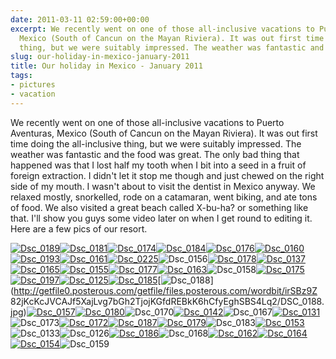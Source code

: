 ```yaml
---
date: 2011-03-11 02:59:00+00:00
excerpt: We recently went on one of those all-inclusive vacations to Puerto Aventuras,
  Mexico (South of Cancun on the Mayan Riviera). It was out first time doing the all-inclusive
  thing, but we were suitably impressed. The weather was fantastic and the foo...
slug: our-holiday-in-mexico-january-2011
title: Our holiday in Mexico - January 2011
tags:
- pictures
- vacation
---
```


We recently went on one of those all-inclusive vacations to Puerto Aventuras, Mexico (South of Cancun on the Mayan Riviera). It was out first time doing the all-inclusive thing, but we were suitably impressed. The weather was fantastic and the food was great. The only bad thing that happened was that I lost half my tooth when I bit into a seed in a fruit of foreign extraction. I didn't let it stop me though and just chewed on the right side of my mouth. I wasn't about to visit the dentist in Mexico anyway. We relaxed mostly, snorkelled, rode on a catamaran, went biking, and ate tons of food. We also visited a great beach called X-bu-ha? or something like that. I'll show you guys some video later on when I get round to editing it. Here are a few pics of our resort.

[![Dsc_0189](http://wordbitarchives.files.wordpress.com/2013/02/dsc_0189.jpg?w=300)](http://wordbitarchives.files.wordpress.com/2013/02/dsc_0189.jpg)[![Dsc_0181](http://wordbitarchives.files.wordpress.com/2013/02/dsc_0181.jpg?w=300)](http://wordbitarchives.files.wordpress.com/2013/02/dsc_0181.jpg)[![Dsc_0174](http://wordbitarchives.files.wordpress.com/2013/02/dsc_0174.jpg?w=300)](http://wordbitarchives.files.wordpress.com/2013/02/dsc_0174.jpg)[![Dsc_0184](http://wordbitarchives.files.wordpress.com/2013/02/dsc_0184.jpg?w=300)](http://wordbitarchives.files.wordpress.com/2013/02/dsc_0184.jpg)[![Dsc_0176](http://wordbitarchives.files.wordpress.com/2013/02/dsc_0176.jpg?w=300)](http://wordbitarchives.files.wordpress.com/2013/02/dsc_0176.jpg)[![Dsc_0160](http://wordbitarchives.files.wordpress.com/2013/02/dsc_0160.jpg?w=300)](http://wordbitarchives.files.wordpress.com/2013/02/dsc_0160.jpg)[![Dsc_0193](http://wordbitarchives.files.wordpress.com/2013/02/dsc_0193.jpg?w=300)](http://wordbitarchives.files.wordpress.com/2013/02/dsc_0193.jpg)[![Dsc_0161](http://wordbitarchives.files.wordpress.com/2013/02/dsc_0161.jpg?w=300)](http://wordbitarchives.files.wordpress.com/2013/02/dsc_0161.jpg)[![Dsc_0225](http://wordbitarchives.files.wordpress.com/2013/02/dsc_0225.jpg?w=300)](http://wordbitarchives.files.wordpress.com/2013/02/dsc_0225.jpg)![Dsc_0156](http://wordbitarchives.files.wordpress.com/2013/02/dsc_0156.jpg?w=200)[![Dsc_0178](http://wordbitarchives.files.wordpress.com/2013/02/dsc_0178.jpg?w=300)](http://wordbitarchives.files.wordpress.com/2013/02/dsc_0178.jpg)[![Dsc_0137](http://wordbitarchives.files.wordpress.com/2013/02/dsc_0137.jpg?w=300)](http://wordbitarchives.files.wordpress.com/2013/02/dsc_0137.jpg)[![Dsc_0165](http://wordbitarchives.files.wordpress.com/2013/02/dsc_0165.jpg?w=300)](http://wordbitarchives.files.wordpress.com/2013/02/dsc_0165.jpg)[![Dsc_0155](http://wordbitarchives.files.wordpress.com/2013/02/dsc_0155.jpg?w=300)](http://wordbitarchives.files.wordpress.com/2013/02/dsc_0155.jpg)[![Dsc_0177](http://wordbitarchives.files.wordpress.com/2013/02/dsc_0177.jpg?w=300)](http://wordbitarchives.files.wordpress.com/2013/02/dsc_0177.jpg)[![Dsc_0163](http://wordbitarchives.files.wordpress.com/2013/02/dsc_0163.jpg?w=300)](http://wordbitarchives.files.wordpress.com/2013/02/dsc_0163.jpg)![Dsc_0158](http://wordbitarchives.files.wordpress.com/2013/02/dsc_0158.jpg?w=200)[![Dsc_0175](http://wordbitarchives.files.wordpress.com/2013/02/dsc_0175.jpg?w=300)](http://wordbitarchives.files.wordpress.com/2013/02/dsc_0175.jpg)[![Dsc_0197](http://wordbitarchives.files.wordpress.com/2013/02/dsc_0197.jpg?w=300)](http://wordbitarchives.files.wordpress.com/2013/02/dsc_0197.jpg)[![Dsc_0125](http://wordbitarchives.files.wordpress.com/2013/02/dsc_0125.jpg?w=300)](http://wordbitarchives.files.wordpress.com/2013/02/dsc_0125.jpg)[![Dsc_0185](http://wordbitarchives.files.wordpress.com/2013/02/dsc_0185.jpg?w=300)](http://wordbitarchives.files.wordpress.com/2013/02/dsc_0185.jpg)[![Dsc_0188](http://wordbitarchives.files.wordpress.com/2013/02/dsc_0188-scaled-500.jpg?w=300)](http://getfile0.posterous.com/getfile/files.posterous.com/wordbit/irSBz9Z
82jKcKcJVCAJf5XajLvg7bGh2TjojKGfdREBkK6hCfyEghSBS4Lq2/DSC_0188.jpg)[![Dsc_0157](http://wordbitarchives.files.wordpress.com/2013/02/dsc_0157.jpg?w=300)](http://wordbitarchives.files.wordpress.com/2013/02/dsc_0157.jpg)[![Dsc_0180](http://wordbitarchives.files.wordpress.com/2013/02/dsc_0180.jpg?w=300)](http://wordbitarchives.files.wordpress.com/2013/02/dsc_0180.jpg)![Dsc_0170](http://wordbitarchives.files.wordpress.com/2013/02/dsc_0170.jpg?w=200)[![Dsc_0142](http://wordbitarchives.files.wordpress.com/2013/02/dsc_0142.jpg?w=300)](http://wordbitarchives.files.wordpress.com/2013/02/dsc_0142.jpg)![Dsc_0167](http://wordbitarchives.files.wordpress.com/2013/02/dsc_0167.jpg?w=200)[![Dsc_0131](http://wordbitarchives.files.wordpress.com/2013/02/dsc_0131.jpg?w=300)](http://wordbitarchives.files.wordpress.com/2013/02/dsc_0131.jpg)![Dsc_0173](http://wordbitarchives.files.wordpress.com/2013/02/dsc_0173.jpg?w=200)[![Dsc_0172](http://wordbitarchives.files.wordpress.com/2013/02/dsc_0172.jpg?w=300)](http://wordbitarchives.files.wordpress.com/2013/02/dsc_0172.jpg)[![Dsc_0187](http://wordbitarchives.files.wordpress.com/2013/02/dsc_0187.jpg?w=300)](http://wordbitarchives.files.wordpress.com/2013/02/dsc_0187.jpg)[![Dsc_0179](http://wordbitarchives.files.wordpress.com/2013/02/dsc_0179.jpg?w=300)](http://wordbitarchives.files.wordpress.com/2013/02/dsc_0179.jpg)![Dsc_0183](http://wordbitarchives.files.wordpress.com/2013/02/dsc_0183.jpg?w=200)[![Dsc_0153](http://wordbitarchives.files.wordpress.com/2013/02/dsc_0153.jpg?w=300)](http://wordbitarchives.files.wordpress.com/2013/02/dsc_0153.jpg)![Dsc_0133](http://wordbitarchives.files.wordpress.com/2013/02/dsc_0133.jpg?w=200)![Dsc_0126](http://wordbitarchives.files.wordpress.com/2013/02/dsc_0126.jpg?w=200)[![Dsc_0186](http://wordbitarchives.files.wordpress.com/2013/02/dsc_0186.jpg?w=300)](http://wordbitarchives.files.wordpress.com/2013/02/dsc_0186.jpg)![Dsc_0168](http://wordbitarchives.files.wordpress.com/2013/02/dsc_0168.jpg?w=200)[![Dsc_0162](http://wordbitarchives.files.wordpress.com/2013/02/dsc_0162.jpg?w=300)](http://wordbitarchives.files.wordpress.com/2013/02/dsc_0162.jpg)[![Dsc_0164](http://wordbitarchives.files.wordpress.com/2013/02/dsc_0164.jpg?w=300)](http://wordbitarchives.files.wordpress.com/2013/02/dsc_0164.jpg)[![Dsc_0154](http://wordbitarchives.files.wordpress.com/2013/02/dsc_0154.jpg?w=300)](http://wordbitarchives.files.wordpress.com/2013/02/dsc_0154.jpg)![Dsc_0159](http://wordbitarchives.files.wordpress.com/2013/02/dsc_0159.jpg?w=200)
